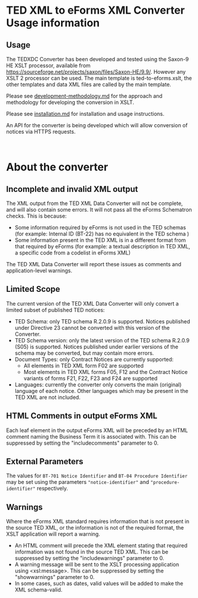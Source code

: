 # TED XML to eForms XML Converter Usage information


## Usage

The TEDXDC Converter has been developed and tested using the Saxon-9 HE XSLT processor, available from https://sourceforge.net/projects/saxon/files/Saxon-HE/9.9/. However any XSLT 2 processor can be used. The main template is ted-to-eforms.xslt, the other templates and data XML files are called by the main template.

Please see [development-methodology.md](development-methodology.md) for the approach and methodology for developing the conversion in XSLT.

Please see [installation.md](installation.md) for installation and usage instructions.

An API for the converter is being developed which will allow conversion of notices via HTTPS requests.
<br>

<br>

# About the converter

## Incomplete and invalid XML output

The XML output from the TED XML Data Converter will not be complete, and will also contain some errors. It will not pass all the eForms Schematron checks. This is because:

* Some information required by eForms is not used in the TED schemas (for example: Internal ID (BT-22) has no equivalent in the TED schema )
* Some information present in the TED XML is in a different format from that required by eForms (for example: a textual description in TED XML, a specific code from a codelist in eForms XML)

The TED XML Data Converter will report these issues as comments and application-level warnings.


## Limited Scope

The current version of the TED XML Data Converter will only convert a limited subset of published TED notices:

* TED Schema: only TED schema R.2.0.9 is supported. Notices published under Directive 23 cannot be converted with this version of the Converter.
* TED Schema version: only the latest version of the TED schema R.2.0.9 (S05) is supported. Notices published under earlier versions of the schema may be converted, but may contain more errors.
* Document Types: only Contract Notices are currently supported:
    * All elements in TED XML form F02 are supported
    * Most elements in TED XML forms F05, F12 and the Contract Notice variants of forms F21, F22, F23 and F24 are supported
* Languages: currently the converter only converts the main (original) language of each notice. Other languages which may be present in the TED XML are not included.


## HTML Comments in output eForms XML

Each leaf element in the output eForms XML will be preceded by an HTML comment naming the Business Term it is associated with. 
This can be suppressed by setting the "includecomments" parameter to 0.

## External Parameters

The values for `BT-701 Notice Identifier` and `BT-04 Procedure Identifier` may be set using the parameters `"notice-identifier"` and `"procedure-identifier"` respectively.

## Warnings

Where the eForms XML standard requires information that is not present in the source TED XML, or the information is not of the required format, the XSLT application will report a warning.

* An HTML comment will precede the XML element stating that required information was not found in the source TED XML. This can be suppressed by setting the "includewarnings" parameter to 0.
* A warning message will be sent to the XSLT processing application using \<xsl:message\>. This can be suppressed by setting the "showwarnings" parameter to 0.
* In some cases, such as dates, valid values will be added to make the XML schema-valid.

